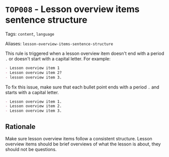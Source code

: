 # `TOP008` - Lesson overview items sentence structure

Tags: `content`, `language`

Aliases: `lesson-overview-items-sentence-structure`

This rule is triggered when a lesson overview item doesn't end with a period `.` or doesn't start with a capital letter. For example:

```markdown
- Lesson overview item 1
- Lesson overview item 2?
- lesson overview item 3.
```

To fix this issue, make sure that each bullet point ends with a period `.` and starts with a capital letter.

```markdown
- Lesson overview item 1.
- Lesson overview item 2.
- Lesson overview item 3.
```

## Rationale

Make sure lesson overview items follow a consistent structure. Lesson overview items should be brief overviews of what the lesson is about, they should not be questions.
